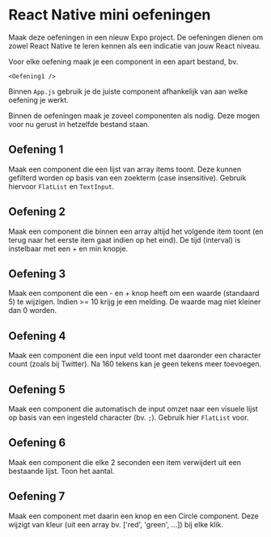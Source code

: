 # React Native mini oefeningen

Maak deze oefeningen in een nieuw Expo project. De oefeningen dienen om zowel React Native te leren kennen als een indicatie van jouw React niveau.

Voor elke oefening maak je een component in een apart bestand, bv.

```
<Oefening1 />
```
Binnen `App.js` gebruik je de juiste component afhankelijk van aan welke oefening je werkt.

Binnen de oefeningen maak je zoveel componenten als nodig. Deze mogen voor nu gerust in hetzelfde bestand staan.

## Oefening 1

Maak een component die een lijst van array items toont. Deze kunnen gefilterd worden op basis van een zoekterm (case insensitive).
Gebruik hiervoor `FlatList` en `TextInput`.

## Oefening 2
Maak een component die binnen een array altijd het volgende item toont (en terug naar het eerste item gaat indien op het eind). De tijd (interval) is instelbaar met een + en min knopje.

## Oefening 3
Maak een component die een - en + knop heeft om een waarde (standaard 5) te wijzigen. Indien >= 10 krijg je een melding. De waarde mag niet kleiner dan 0 worden.

## Oefening 4
Maak een component die een input veld toont met daaronder een character count (zoals bij Twitter). Na 160 tekens kan je geen tekens meer toevoegen.

## Oefening 5
Maak een component die automatisch de input omzet naar een visuele lijst op basis van een ingesteld character (bv. `;`). Gebruik hier `FlatList` voor.

## Oefening 6
Maak een component die elke 2 seconden een item verwijdert uit een bestaande lijst. Toon het aantal.

## Oefening 7
Maak een component met daarin een knop en een Circle component. Deze wijzigt van kleur (uit een array bv. ['red', 'green', ...]) bij elke klik.

